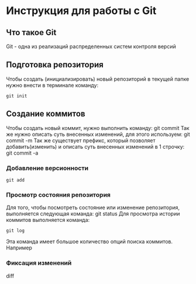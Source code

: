 #  **Инструкция для работы с Git**


## Что такое Git

Git - одна из реализаций распределенных систем контроля версий

## Подготовка репозитория
Чтобы создать (инициализировать) новый репозиторий в текущей папке нужно внести в терминале команду:

    git init



## Создание коммитов
Чтобы создать новый коммит, нужно выполнить команду:
    git commit
Так же нужно описать суть внесенных изменений, для этого используем:
    git commit -m
Так же существует префикс, который позволяет добавить(изменить) и описать суть внесенных изменений в 1 строчку:
    git commit -a

### Добавление версионности


    git add
### Просмотр состояния репозитория
Для того, чтобы посмотреть состояние или изменение репозитория, выполняется следующая команда:
    git status
Для просмотра истории коммитов выполняется команда:

    git log
Эта команда имеет большое количество опций поиска коммитов. Например


### Фиксация изменений
diff